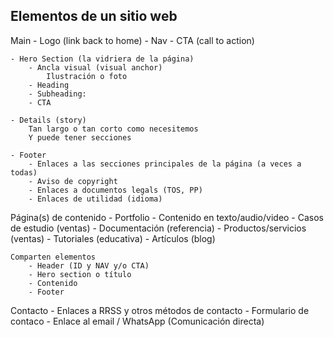 ## Elementos de un sitio web

Main - Logo (link back to home) - Nav - CTA (call to action)

    - Hero Section (la vidriera de la página)
        - Ancla visual (visual anchor)
            Ilustración o foto
        - Heading
        - Subheading:
        - CTA

    - Details (story)
        Tan largo o tan corto como necesitemos
        Y puede tener secciones

    - Footer
        - Enlaces a las secciones principales de la página (a veces a todas)
        - Aviso de copyright
        - Enlaces a documentos legals (TOS, PP)
        - Enlaces de utilidad (idioma)

Página(s) de contenido - Portfolio - Contenido en texto/audio/video - Casos de estudio (ventas) - Documentación (referencia) - Productos/servicios (ventas) - Tutoriales (educativa) - Artículos (blog)

    Comparten elementos
        - Header (ID y NAV y/o CTA)
        - Hero section o título
        - Contenido
        - Footer

Contacto - Enlaces a RRSS y otros métodos de contacto - Formulario de contaco - Enlace al email / WhatsApp (Comunicación directa)
